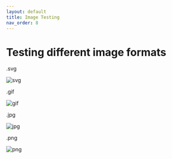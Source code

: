 ```yaml
---
layout: default
title: Image Testing
nav_order: 8
---
```


# Testing different image formats

.svg

![svg](/images/testimage.svg)

.gif

![gif](/images/testimage.gif)

.jpg

![jpg](/images/testimage.jpg)

.png

![png](/images/testimage.png)


